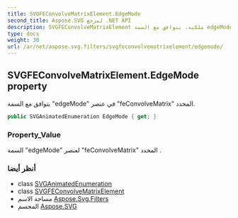 ```yaml
---
title: SVGFEConvolveMatrixElement.EdgeMode
second_title: Aspose.SVG لمرجع .NET API
description: SVGFEConvolveMatrixElement ملكية. يتوافق مع السمة edgeMode في عنصر feConvolveMatrix المحدد.
type: docs
weight: 30
url: /ar/net/aspose.svg.filters/svgfeconvolvematrixelement/edgemode/
---
```

## SVGFEConvolveMatrixElement.EdgeMode property

يتوافق مع السمة "edgeMode" في عنصر "feConvolveMatrix" المحدد.

```csharp
public SVGAnimatedEnumeration EdgeMode { get; }
```

### Property_Value

السمة "edgeMode" لعنصر "feConvolveMatrix" المحدد .

### أنظر أيضا

* class [SVGAnimatedEnumeration](../../../aspose.svg.datatypes/svganimatedenumeration/)
* class [SVGFEConvolveMatrixElement](../)
* مساحة الاسم [Aspose.Svg.Filters](../../svgfeconvolvematrixelement/)
* المجسم [Aspose.SVG](../../../)


